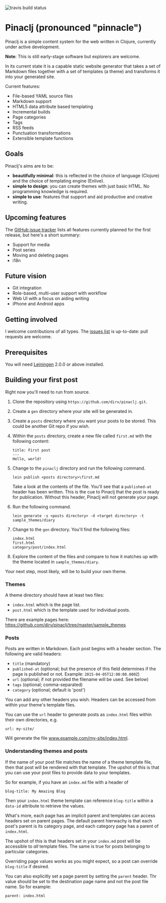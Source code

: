 ![travis build status](https://api.travis-ci.org/dirv/pinaclj.svg)

# Pinaclj (pronounced "pinnacle")

Pinaclj is a simple content system for the web written in Clojure, currently under active development.

**Note**: This is still early-stage software but explorers are welcome.

In its current state it is a capable static website generator that takes a set of Markdown files together with a set of templates (a theme) and transforms it into your generated site.

Current features:

 * File-based YAML source files
 * Markdown support
 * HTML5 data attribute based templating
 * Incremental builds
 * Page categories
 * Tags
 * RSS feeds
 * Punctuation transformations
 * Extensible template functions

## Goals

Pinaclj's aims are to be:

 * **beautifully minimal**: this is reflected in the choice of language (Clojure) and the choice of templating engine (Enlive).
 * **simple to design**: you can create themes with just basic HTML. No programming knowledge is required.
 * **simple to use**: features that support and aid productive and creative writing.

## Upcoming features

The [GitHub issue tracker](https://github.com/dirv/pinaclj/issues) lists all features currently planned for the first release, but here's a short summary:

 * Support for media
 * Post series
 * Moving and deleting pages
 * i18n

## Future vision

 * Git integration
 * Role-based, multi-user support with workflow
 * Web UI with a focus on aiding writing
 * iPhone and Android apps

## Getting involved

I welcome contributions of all types. The [issues list](https://github.com/dirv/pinaclj/issues) is up-to-date: pull requests are welcome.

## Prerequisites

You will need [Leiningen][] 2.0.0 or above installed.

[leiningen]: https://github.com/technomancy/leiningen

## Building your first post

Right now you'll need to run from source.

 1. Clone the repository using `https://github.com/dirv/pinaclj.git`.
 2. Create a `gen` directory where your site will be generated in.
 2. Create a `posts` directory where you want your posts to be stored. This could be another Git repo if you wish.
 3. Within the `posts` directory, create a new file called `first.md` with the following content:

        title: First post
        ---
        Hello, world!

 4. Change to the `pinaclj` directory and run the following command.

        lein publish <posts directory>\first.md

    Take a look at the contents of the file. You'll see that a `published-at` header has been written. This is the cue to Pinaclj that the post is ready for publication. Without this header, Pinaclj will not generate your page.

 5. Run the following command.

        lein generate -s <posts directory> -d <target directory> -t sample_themes/diary

 6. Change to the `gen` directory. You'll find the following files:

        index.html
        first.html
        category/post/index.html

 7. Explore the content of the files and compare to how it matches up with the theme located in `sample_themes/diary`.

Your next step, most likely, will be to build your own theme.

### Themes

A theme directory should have at least two files:

 * `index.html` which is the page list.
 * `post.html` which is the template used for individual posts.

There are example pages here: https://github.com/dirv/pinaclj/tree/master/sample_themes

### Posts

Posts are written in Markdown. Each post begins with a header section. The following are valid headers:

 * `title` (mandatory)
 * `published-at` (optional; but the presence of this field determines if the page is published or not. Example: `2015-04-05T12:00:00.000Z`)
 * `url` (optional; if not provided the filename will be used. See below)
 * `tags` (optional; comma-separated)
 * `category` (optional; default is 'post')

You can add any other headers you wish. Headers can be accessed from within your theme's template files.

You can use the `url` header to generate posts as `index.html` files within their own directories, e.g.

    url: my-site/

Will generate the file www.example.com/my-site/index.html.

### Understanding themes and posts

If the name of your post file matches the name of a theme template file, then that post will be rendered with that template. The upshot of this is that you can use your post files to provide data to your templates.

So for example, if you have an `index.md` file with a header of

    blog-title: My Amazing Blog

Then your `index.html` theme template can reference `blog-title` within a `data-id` attribute to retrieve the values.

What's more, each page has an implicit parent and templates can access headers set on parent pages. The default parent hierwachy is that each post's parent is its category page, and each category page has a parent of `index.html`.

The upshot of this is that headers set in your `index.md` post will be accessible to _all_ template files. The same is true for posts belonging to particular categories.

Overriding page values works as you might expect, so a post can override `blog-title` if desired.

You can also explicitly set a page parent by setting the `parent` header. Thr value should be set to the destination page name and not the post file name. So for example:

    parent: index.html

